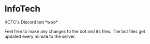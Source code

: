 # InfoTech

KCTC's Discord bot \*woo\*

Feel free to make any changes to the bot and its files. The bot files get updated every minute to the server.
